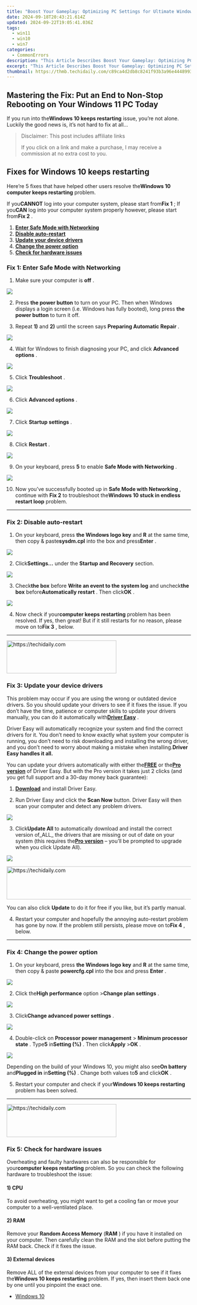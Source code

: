 ```yaml
---
title: "Boost Your Gameplay: Optimizing PC Settings for Ultimate Windows 11 Gaming Experience"
date: 2024-09-18T20:43:21.614Z
updated: 2024-09-22T19:05:41.036Z
tags:
  - win11
  - win10
  - win7
categories:
  - CommonErrors
description: "This Article Describes Boost Your Gameplay: Optimizing PC Settings for Ultimate Windows 11 Gaming Experience"
excerpt: "This Article Describes Boost Your Gameplay: Optimizing PC Settings for Ultimate Windows 11 Gaming Experience"
thumbnail: https://thmb.techidaily.com/c89ca4d2db8c8241f93b3a96e44489938109c01f6c557fc5515bb23aae45515d.JPG
---
```


## Mastering the Fix: Put an End to Non-Stop Rebooting on Your Windows 11 PC Today

If you run into the**Windows 10 keeps restarting** issue, you’re not alone. Luckily the good news is, it’s not hard to fix at all…

>  Disclaimer: This post includes affiliate links
>
>  If you click on a link and make a purchase, I may receive a commission at no extra cost to you.
>

## Fixes for Windows 10 keeps restarting

 Here’re 5 fixes that have helped other users resolve the**Windows 10 computer keeps restarting** problem.

 If you**CANNOT** log into your computer system, please start from**Fix 1** ; If you**CAN** log into your computer system properly however, please start from**Fix 2** .

1. **[Enter Safe Mode with Networking](https://tools.techidaily.com/drivereasy/download/)**
2. **[Disable auto-restart](https://tools.techidaily.com/drivereasy/download/)**
3. **[Update your device drivers](https://tools.techidaily.com/drivereasy/download/)**
4. **[Change the power option](https://tools.techidaily.com/drivereasy/download/)**
5. **[Check for hardware issues](https://tools.techidaily.com/drivereasy/download/)**

### Fix 1: Enter Safe Mode with Networking

 1) Make sure your computer is **off** .

![](https://www.supereasy.com/wp-content/uploads/2018/12/img_5c14d3952414d-300x224.png)

 2) Press **the power button** to turn on your PC. Then when Windows displays a login screen (i.e. Windows has fully booted), long press **the power button** to turn it off.  

 3) Repeat **1)**   and **2)**   until the screen says **Preparing Automatic Repair** .

![](https://images.drivereasy.com/wp-content/uploads/2018/07/img_5b59a734614a9.jpg)

 4) Wait for Windows to finish diagnosing your PC, and click **Advanced options** .

![](https://images.drivereasy.com/wp-content/uploads/2018/01/img_5a69891372c5b.png)

 5) Click **Troubleshoot** .

![](https://images.drivereasy.com/wp-content/uploads/2018/01/img_5a6989a2d24d0.png)

 6) Click **Advanced options** .

![](https://images.drivereasy.com/wp-content/uploads/2018/07/img_5b59a941838bb.jpg)

 7) Click **Startup settings** .

![](https://images.drivereasy.com/wp-content/uploads/2018/07/img_5b5aba3c4fbd1.jpg)

 8) Click **Restart** .

![](https://images.drivereasy.com/wp-content/uploads/2018/07/img_5b5ac0838107e.jpg)

 9) On your keyboard, press **5**  to enable **Safe Mode with Networking** .

![](https://images.drivereasy.com/wp-content/uploads/2018/07/img_5b59ade459478.jpg)

 10) Now you’ve successfully booted up in **Safe Mode with Networking** , continue with **Fix 2**   to troubleshoot the**Windows 10 stuck in endless restart loop** problem.

---

### Fix 2: Disable auto-restart

 1) On your keyboard, press **the Windows logo key**  and **R** at the same time, then copy & paste**sysdm.cpl** into the box and press**Enter** .

![](https://images.drivereasy.com/wp-content/uploads/2018/08/img_5b612ab2f0c2c.png)

 2) Click**Settings…** under the **Startup and Recovery** section.

![](https://images.drivereasy.com/wp-content/uploads/2018/08/img_5b612b02ca5c0.jpg)

 3) Check**the box** before **Write an event to the system log** and uncheck**the box** before**Automatically restart** . Then click**OK** .

![](https://images.drivereasy.com/wp-content/uploads/2018/08/img_5b612bede01ba.jpg)

 4) Now check if your**computer keeps restarting** problem has been resolved. If yes, then great! But if it still restarts for no reason, please move on to**Fix 3** , below.

---

<!-- affiliate ads begin -->
<a href="https://aligracehair.sjv.io/c/5597632/1885999/19272" target="_top" id="1885999">
  <img src="//a.impactradius-go.com/display-ad/19272-1885999" border="0" alt="https://techidaily.com" width="300" height="90"/>
</a>
<img height="0" width="0" src="https://aligracehair.sjv.io/i/5597632/1885999/19272" style="position:absolute;visibility:hidden;" border="0" />
<!-- affiliate ads end -->

### Fix 3: Update your device drivers

 This problem may occur if you are using the wrong or outdated device drivers. So you should update your drivers to see if it fixes the issue. If you don’t have the time, patience or computer skills to update your drivers manually, you can do it automatically with[**Driver Easy**](https://tools.techidaily.com/drivereasy/download/) .

 Driver Easy will automatically recognize your system and find the correct drivers for it. You don’t need to know exactly what system your computer is running, you don’t need to risk downloading and installing the wrong driver, and you don’t need to worry about making a mistake when installing.**Driver Easy handles it all.**

 You can update your drivers automatically with either the[**FREE**](https://tools.techidaily.com/drivereasy/download/) or the[**Pro version**](https://tools.techidaily.com/drivereasy/download/) of Driver Easy. But with the Pro version it takes just 2 clicks (and you get full support and a 30-day money back guarantee):

 1) **[Download](https://tools.techidaily.com/drivereasy/download/)**  and install Driver Easy.

 2) Run Driver Easy and click the **Scan Now**   button. Driver Easy will then scan your computer and detect any problem drivers.

![](https://images.drivereasy.com/wp-content/uploads/2018/07/img_5b46ffcde1143.jpg)

3) Click**Update All** to automatically download and install the correct version of_ALL_ the drivers that are missing or out of date on your system (this requires the[**Pro version**](https://tools.techidaily.com/drivereasy/download/) – you’ll be prompted to upgrade when you click Update All).

![](https://images.drivereasy.com/wp-content/uploads/2018/07/img_5b472528c2b06.jpg)

<!-- affiliate ads begin -->
<a href="https://appsumo.8odi.net/c/5597632/2144310/7443" target="_top" id="2144310">
  <img src="//a.impactradius-go.com/display-ad/7443-2144310" border="0" alt="https://techidaily.com" width="728" height="90"/>
</a>
<img height="0" width="0" src="https://appsumo.8odi.net/i/5597632/2144310/7443" style="position:absolute;visibility:hidden;" border="0" />
<!-- affiliate ads end -->

 You can also click **Update**   to do it for free if you like, but it’s partly manual.

 4) Restart your computer and hopefully the annoying auto-restart problem has gone by now. If the problem still persists, please move on to**Fix 4** , below.

---

### Fix 4: Change the power option

 1) On your keyboard, press **the Windows logo key**   and **R**   at the same time, then copy & paste **powercfg.cpl**   into the box and press **Enter** .

![](https://images.drivereasy.com/wp-content/uploads/2018/07/img_5b4c4e6c91572.png)

 2) Click the**High performance** option >**Change plan settings** .

![](https://images.drivereasy.com/wp-content/uploads/2018/08/img_5b612f654c09d.jpg)

 3) Click**Change advanced power settings** .

![](https://images.drivereasy.com/wp-content/uploads/2018/08/img_5b612fc0bbd6e.jpg)

 4) Double-click on **Processor power management** \> **Minimum processor state** . Type**5** in**Setting (%)** . Then click**Apply** \>**OK** .

![](https://images.drivereasy.com/wp-content/uploads/2018/08/img_5b6130ff2aabf.jpg)

 Depending on the build of your Windows 10, you might also see**On battery** and**Plugged in** in**Setting (%)** . Change both values to**5** and click**OK** .

 5) Restart your computer and check if your**Windows 10 keeps restarting**  problem has been solved.

---

<!-- affiliate ads begin -->
<a href="https://aligracehair.sjv.io/c/5597632/1902304/19272" target="_top" id="1902304">
  <img src="//a.impactradius-go.com/display-ad/19272-1902304" border="0" alt="https://techidaily.com" width="300" height="90"/>
</a>
<img height="0" width="0" src="https://aligracehair.sjv.io/i/5597632/1902304/19272" style="position:absolute;visibility:hidden;" border="0" />
<!-- affiliate ads end -->

### Fix 5: Check for hardware issues

 Overheating and faulty hardwares can also be responsible for your**computer keeps restarting** problem. So you can check the following hardware to troubleshoot the issue:

#### 1) CPU

 To avoid overheating, you might want to get a cooling fan or move your computer to a well-ventilated place.

#### 2) RAM

 Remove your **Random Access Memory** (**RAM** ) if you have it installed on your computer. Then carefully clean the RAM and the slot before putting the RAM back. Check if it fixes the issue.

#### 3) External devices

 Remove ALL of the external devices from your computer to see if it fixes the**Windows 10 keeps restarting** problem. If yes, then insert them back one by one until you pinpoint the exact one.

* [Windows 10](https://tools.techidaily.com/drivereasy/download/)

<ins class="adsbygoogle"
     style="display:block"
     data-ad-format="autorelaxed"
     data-ad-client="ca-pub-7571918770474297"
     data-ad-slot="1223367746"></ins>

<ins class="adsbygoogle"
     style="display:block"
     data-ad-client="ca-pub-7571918770474297"
     data-ad-slot="8358498916"
     data-ad-format="auto"
     data-full-width-responsive="true"></ins>



